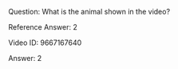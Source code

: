 Question: What is the animal shown in the video?

Reference Answer: 2

Video ID: 9667167640

Answer: 2

